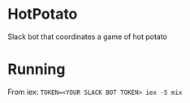 # HotPotato

Slack bot that coordinates a game of hot potato

# Running

From iex: `TOKEN=<YOUR SLACK BOT TOKEN> iex -S mix`

